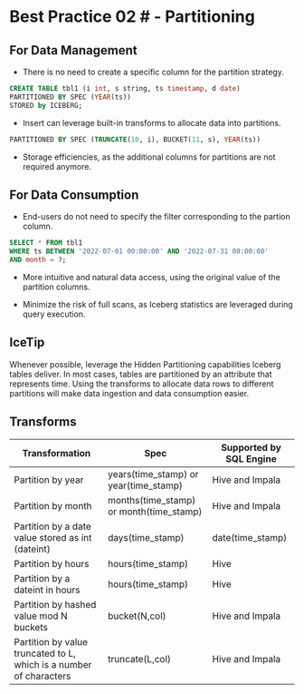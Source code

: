 #  Best Practice 02 # - Partitioning

## For Data Management

- There is no need to create a specific column for the partition strategy.

```sql
CREATE TABLE tbl1 (i int, s string, ts timestamp, d date)
PARTITIONED BY SPEC (YEAR(ts))
STORED by ICEBERG; 
```

- Insert can leverage built-in transforms to allocate data into partitions.

```sql
PARTITIONED BY SPEC (TRUNCATE(10, i), BUCKET(11, s), YEAR(ts))
```

- Storage efficiencies, as the additional columns for partitions are not required anymore. 

## For Data Consumption

- End-users do not need to specify the filter corresponding to the partion column. 

```sql
SELECT * FROM tbl1
WHERE ts BETWEEN '2022-07-01 00:00:00' AND '2022-07-31 00:00:00'
AND month = ?;
```

- More intuitive and natural data access, using the original value of the partition columns.

- Minimize the risk of full scans, as Iceberg statistics are leveraged during query execution. 

## IceTip
Whenever possible, leverage the Hidden Partitioning capabilities Iceberg tables deliver. In most cases, tables are partitioned by an attribute that represents time. 
Using the transforms to allocate data rows to different partitions will make data ingestion and data consumption easier.

## Transforms

| Transformation | Spec | Supported by SQL Engine |
| --------------- | ---- | ----------------------- |
| Partition by year | years(time_stamp) or year(time_stamp) | Hive and Impala |
| Partition by month | months(time_stamp) or month(time_stamp) | Hive and Impala |
| Partition by a date value stored as int (dateint) | days(time_stamp) | date(time_stamp) | Hive |
| Partition by hours | hours(time_stamp) | Hive |
| Partition by a dateint in hours | hours(time_stamp) | Hive |
| Partition by hashed value mod N buckets | bucket(N,col) | Hive and Impala |
| Partition by value truncated to L, which is a number of characters | truncate(L,col) | Hive and Impala |

